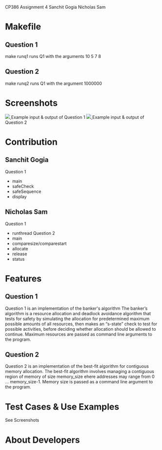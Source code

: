 CP386 Assignment 4
Sanchit Gogia
Nicholas Sam

# Makefile
## Question 1
make runq1
runs Q1 with the arguments 10 5 7 8
## Question 2
make runq2
runs Q1 with the argument 1000000

# Screenshots
<a href="https://github.com/SanchitGogia/CP386-A4/readme/Q1.png">
	<img src="https://github.com/SanchitGogia/CP386-A4/readme/Q1.png" />
</a>
Example input & output of Question 1
<a href="https://github.com/SanchitGogia/CP386-A4/readme/Q2.png">
	<img src="https://github.com/SanchitGogia/CP386-A4/readme/Q2.png" />
</a>
Example input & output of Question 2

# Contribution
## Sanchit Gogia
Question 1
- main
- safeCheck
- safeSequence
- display
## Nicholas Sam
Question 1
- runthread
Question 2
- main
- comparesize/comparestart
- allocate
- release
- status

# Features
## Question 1
Question 1 is an implementation of the banker's algorithm
The banker’s algorithm is a resource allocation and deadlock avoidance algorithm 
that tests for safety by simulating the allocation for predetermined maximum possible 
amounts of all resources, then makes an “s-state” check to test for possible activities, 
before deciding whether allocation should be allowed to continue.
Maximum resources are passed as command line arguments to the program.
## Question 2
Question 2 is an implementation of the best-fit algorithm for contiguous
memory allocation. The best-fit algorithm involves managing a contiguous region
of memory of size memory_size ehere addresses may range from 0 ... memory_size-1.
Memory size is passed as a command line argument to the program.

# Test Cases & Use Examples
See Screenshots

# About Developers
